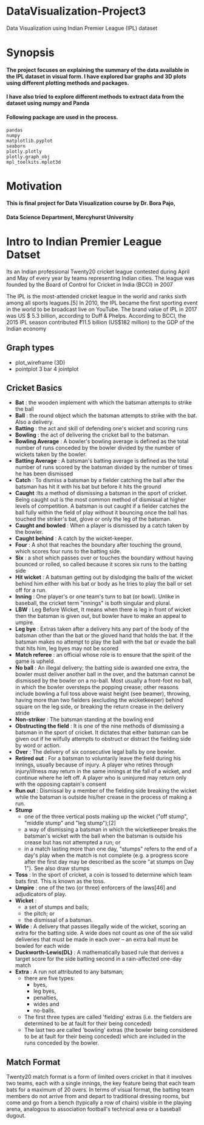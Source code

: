 
# DataVisualization-Project3
Data Visualization using Indian Premier League (IPL) dataset


# Synopsis
#### The project focuses on explaining the summary of the data available in the IPL dataset in visual form. I have explored bar graphs and 3D plots using different plotting methods and packages.
#### I have also tried to explore different methods to extract data from the dataset using **numpy and Panda** 
#### Following package are  used in the process.
```
pandas
numpy
matplotlib.pyplot
seaborn
plotly.plotly
plotly.graph_obj
mpl_toolkits.mplot3d 

```

# Motivation
#### This is final project for Data Visualization course by Dr. Bora Pajo,
#### Data Science Department, Mercyhurst University


# Intro to Indian Premier League Datset

Its an Indian professional Twenty20 cricket league contested during April and May of every year by teams representing Indian cities. The league was founded by the Board of Control for Cricket in India (BCCI) in 2007

The IPL is the most-attended cricket league in the world and ranks sixth among all sports leagues.[5] In 2010, the IPL became the first sporting event in the world to be broadcast live on YouTube. The brand value of IPL in 2017 was US \$ 5.3 billion, according to Duff & Phelps. According to BCCI, the 2015 IPL season contributed ₹11.5 billion (US\$182 million) to the GDP of the Indian economy

## Graph types
- plot_wireframe (3D)
- pointplot
3 bar
4 jointplot


## Cricket Basics

* **Bat** : the wooden implement with which the batsman attempts to strike the ball
* **Ball** : the round object which the batsman attempts to strike with the bat. Also a delivery.
* **Batting** : the act and skill of defending one's wicket and scoring runs
* **Bowling** : the act of delivering the cricket ball to the batsman.
* **Bowling Average** : A bowler's bowling average is defined as the total number of runs conceded by the bowler divided by the number of wickets taken by the bowler. 
* **Batting Average** : A batsman's batting average is defined as the total number of runs scored by the batsman divided by the number of times he has been dismissed
* **Catch** : To dismiss a batsman by a fielder catching the ball after the batsman has hit it with his bat but before it hits the ground
* **Caught** :Its a method of dismissing a batsman in the sport of cricket. Being caught out is the most common method of dismissal at higher levels of competition. A batsman is out caught if a fielder catches the ball fully within the field of play without it bouncing once the ball has touched the striker's bat, glove or only the leg of the batsman.
* **Caught and bowled** : When a player is dismissed by a catch taken by the bowler.
* **Caught behind** : A catch by the wicket-keeper.
* **Four** : A shot that reaches the boundary after touching the ground, which scores four runs to the batting side.
* **Six** : a shot which passes over or touches the boundary without having bounced or rolled, so called because it scores six runs to the batting side
* **Hit wicket** : A batsman getting out by dislodging the bails of the wicket behind him either with his bat or body as he tries to play the ball or set off for a run.
* **Inning** : One player's or one team's turn to bat (or bowl). Unlike in baseball, the cricket term "innings" is both singular and plural.
* **LBW** : Leg Before Wicket, It means when there is leg in front of wicket then the batsman is given out, but bowler have to make an appeal to umpire.
* **Leg bye** : Extras taken after a delivery hits any part of the body of the batsman other than the bat or the gloved hand that holds the bat. If the batsman makes no attempt to play the ball with the bat or evade the ball that hits him, leg byes may not be scored
* **Match referee** : an official whose role is to ensure that the spirit of the game is upheld. 
* **No ball** : An illegal delivery; the batting side is awarded one extra, the bowler must deliver another ball in the over, and the batsman cannot be dismissed by the bowler on a no-ball. Most usually a front-foot no ball, in which the bowler oversteps the popping crease; other reasons include bowling a full toss above waist height (see beamer), throwing, having more than two fielders (excluding the wicketkeeper) behind square on the leg side, or breaking the return crease in the delivery stride
* **Non-striker** : The batsman standing at the bowling end
* **Obstructing the field** : It is one of the nine methods of dismissing a batsman in the sport of cricket. It dictates that either batsman can be given out if he wilfully attempts to obstruct or distract the fielding side by word or action.
* **Over** : The delivery of six consecutive legal balls by one bowler.
* **Retired out** : For a batsman to voluntarily leave the field during his innings, usually because of injury. A player who retires through injury/illness may return in the same innings at the fall of a wicket, and continue where he left off. A player who is uninjured may return only with the opposing captain's consent
* **Run out** : Dismissal by a member of the fielding side breaking the wicket while the batsman is outside his/her crease in the process of making a run.
* **Stump**
    - one of the three vertical posts making up the wicket ("off stump", "middle stump" and "leg stump");[2]
    - a way of dismissing a batsman in which the wicketkeeper breaks the batsman's wicket with the ball when the batsman is outside his crease but has not attempted a run; or
    - in a match lasting more than one day, "stumps" refers to the end of a day's play when the match is not complete (e.g. a progress score after the first day may be described as the score "at stumps on Day 1"). See also draw stumps
* **Toss** : In the sport of cricket, a coin is tossed to determine which team bats first. This is known as the toss.
* **Umpire** : one of the two (or three) enforcers of the laws[46] and adjudicators of play.
* **Wicket** : 
    - a set of stumps and bails;
    - the pitch; or
    - the dismissal of a batsman.
* **Wide** : A delivery that passes illegally wide of the wicket, scoring an extra for the batting side. A wide does not count as one of the six valid deliveries that must be made in each over – an extra ball must be bowled for each wide
* **Duckworth-Lewis(DL)** : A mathematically based rule that derives a target score for the side batting second in a rain-affected one-day match
* **Extra** : A run not attributed to any batsman;
    - there are five types: 
        - byes, 
        - leg byes, 
        - penalties, 
        - wides and 
        - no-balls. 
    - The first three types are called 'fielding' extras (i.e. the fielders are determined to be at fault for their being conceded) 
    - The last two are called 'bowling' extras (the bowler being considered to be at fault for their being conceded) which are included in the runs conceded by the bowler.
    

## Match Format

Twenty20 match format is a form of limited overs cricket in that it involves two teams, each with a single innings, the key feature being that each team bats for a maximum of 20 overs. In terms of visual format, the batting team members do not arrive from and depart to traditional dressing rooms, but come and go from a bench (typically a row of chairs) visible in the playing arena, analogous to association football's technical area or a baseball dugout.

